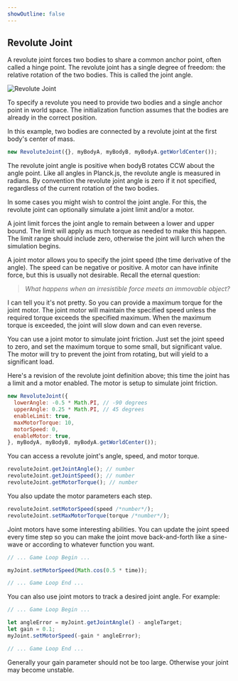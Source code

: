 ```yaml
---
showOutline: false
---
```


## Revolute Joint
A revolute joint forces two bodies to share a common anchor point, often
called a hinge point. The revolute joint has a single degree of freedom:
the relative rotation of the two bodies. This is called the joint angle.

![Revolute Joint](/planck.js/docs/images/revolute_joint.gif)

To specify a revolute you need to provide two bodies and a single anchor
point in world space. The initialization function assumes that the
bodies are already in the correct position.

In this example, two bodies are connected by a revolute joint at the
first body's center of mass.

```js
new RevoluteJoint({}, myBodyA, myBodyB, myBodyA.getWorldCenter());
```

The revolute joint angle is positive when bodyB rotates CCW about the
angle point. Like all angles in Planck.js, the revolute angle is measured in
radians. By convention the revolute joint angle is zero if it not specified,
regardless of the current rotation of the two bodies.

In some cases you might wish to control the joint angle. For this, the
revolute joint can optionally simulate a joint limit and/or a motor.

A joint limit forces the joint angle to remain between a lower and upper
bound. The limit will apply as much torque as needed to make this
happen. The limit range should include zero, otherwise the joint will
lurch when the simulation begins.

A joint motor allows you to specify the joint speed (the time derivative
of the angle). The speed can be negative or positive. A motor can have
infinite force, but this is usually not desirable. Recall the eternal
question:

> *What happens when an irresistible force meets an immovable object?*

I can tell you it's not pretty. So you can provide a maximum torque for
the joint motor. The joint motor will maintain the specified speed
unless the required torque exceeds the specified maximum. When the
maximum torque is exceeded, the joint will slow down and can even
reverse.

You can use a joint motor to simulate joint friction. Just set the joint
speed to zero, and set the maximum torque to some small, but significant
value. The motor will try to prevent the joint from rotating, but will
yield to a significant load.

Here's a revision of the revolute joint definition above; this time the
joint has a limit and a motor enabled. The motor is setup to simulate
joint friction.

```js
new RevoluteJoint({
  lowerAngle: -0.5 * Math.PI, // -90 degrees
  upperAngle: 0.25 * Math.PI, // 45 degrees
  enableLimit: true,
  maxMotorTorque: 10,
  motorSpeed: 0,
  enableMotor: true,
}, myBodyA, myBodyB, myBodyA.getWorldCenter());

```
You can access a revolute joint's angle, speed, and motor torque.

```js
revoluteJoint.getJointAngle(); // number
revoluteJoint.getJointSpeed(); // number
revoluteJoint.getMotorTorque(); // number
```

You also update the motor parameters each step.

```js
revoluteJoint.setMotorSpeed(speed /*number*/);
revoluteJoint.setMaxMotorTorque(torque /*number*/);
```

Joint motors have some interesting abilities. You can update the joint
speed every time step so you can make the joint move back-and-forth like
a sine-wave or according to whatever function you want.

```js
// ... Game Loop Begin ...

myJoint.setMotorSpeed(Math.cos(0.5 * time));

// ... Game Loop End ...
```

You can also use joint motors to track a desired joint angle. For example:

```js
// ... Game Loop Begin ...

let angleError = myJoint.getJointAngle() - angleTarget;
let gain = 0.1;
myJoint.setMotorSpeed(-gain * angleError);

// ... Game Loop End ...
```

Generally your gain parameter should not be too large. Otherwise your
joint may become unstable.
